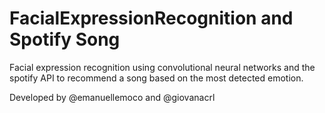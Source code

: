 # FacialExpressionRecognition and Spotify Song 

Facial expression recognition using convolutional neural networks and the spotify API to recommend a song based on the most detected emotion. 

Developed by @emanuellemoco and @giovanacrl 

